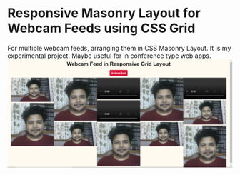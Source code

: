 # Responsive Masonry Layout for Webcam Feeds using CSS Grid
For multiple webcam feeds, arranging them in CSS Masonry Layout. It is my experimental project. Maybe useful for in conference type web apps.
![Example](https://github.com/mytaison/webcam-feed-in-responsive-grid/raw/master/example.png)
